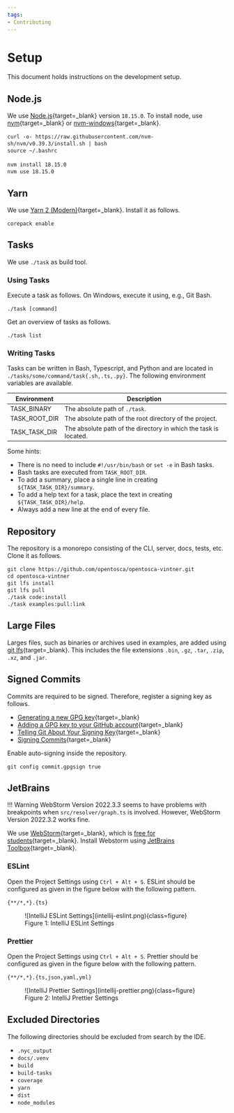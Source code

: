 ```yaml
---
tags:
- Contributing
---
```


# Setup

This document holds instructions on the development setup.

## Node.js

We use [Node.js](https://nodejs.org){target=_blank} version `18.15.0`.
To install node, use [nvm](https://github.com/nvm-sh/nvm){target=_blank} or [nvm-windows](https://github.com/coreybutler/nvm-windows){target=_blank}.

```shell linenums="1"
curl -o- https://raw.githubusercontent.com/nvm-sh/nvm/v0.39.3/install.sh | bash
source ~/.bashrc

nvm install 18.15.0
nvm use 18.15.0
```

## Yarn 

We use [Yarn 2 (Modern)](https://yarnpkg.com/){target=_blank}.
Install it as follows.

```shell linenums="1"
corepack enable
```

## Tasks

We use `./task` as build tool.

### Using Tasks

Execute a task as follows.
On Windows, execute it using, e.g., Git Bash.

```shell linenums="1"
./task [command]
```

Get an overview of tasks as follows.

```shell linenums="1"
./task list
```

### Writing Tasks

Tasks can be written in Bash, Typescript, and Python and are located in `./tasks/some/command/task{.sh,.ts,.py}`.
The following environment variables are available.

| Environment   | Description                                                      | 
|---------------|------------------------------------------------------------------| 
| TASK_BINARY   | The absolute path of `./task`.                                   | 
| TASK_ROOT_DIR | The absolute path of the root directory of the project.          | 
| TASK_TASK_DIR | The absolute path of the directory in which the task is located. |

Some hints:

- There is no need to include `#!/usr/bin/bash` or `set -e` in Bash tasks.
- Bash tasks are executed from `TASK_ROOT_DIR`.
- To add a summary, place a single line in creating `${TASK_TASK_DIR}/summary`.
- To add a help text for a task, place the text in creating `${TASK_TASK_DIR}/help`.
- Always add a new line at the end of every file.


## Repository

The repository is a monorepo consisting of the CLI, server, docs, tests, etc.
Clone it as follows.

```shell linenums="1"
git clone https://github.com/opentosca/opentosca-vintner.git
cd opentosca-vintner
git lfs install
git lfs pull
./task code:install
./task examples:pull:link
```

## Large Files

Larges files, such as binaries or archives used in examples, are added using [git lfs](https://git-lfs.com){target=_blank}.
This includes the file extensions `.bin`, `.gz`, `.tar`, `.zip`, `.xz`, and `.jar`.

## Signed Commits

Commits are required to be signed.
Therefore, register a signing key as follows.

- [Generating a new GPG key](https://docs.github.com/en/authentication/managing-commit-signature-verification/generating-a-new-gpg-key){target=_blank}
- [Adding a GPG key to your GitHub account](https://docs.github.com/en/authentication/managing-commit-signature-verification/adding-a-gpg-key-to-your-github-account){target=_blank}
- [Telling Git About Your Signing Key](https://docs.github.com/en/authentication/managing-commit-signature-verification/telling-git-about-your-signing-key){target=_blank}
- [Signing Commits](https://docs.github.com/en/authentication/managing-commit-signature-verification/signing-commits){target=_blank}

Enable auto-signing inside the repository.

```shell linenums="1"
git config commit.gpgsign true
```

## JetBrains

!!! Warning
    WebStorm Version 2022.3.3 seems to have problems with breakpoints when `src/resolver/graph.ts` is involved.
    However, WebStorm Version 2022.3.2 works fine.

We use [WebStorm](https://www.jetbrains.com/webstorm){target=_blank}, which is [free for students](https://www.jetbrains.com/community/education/#students){target=_blank}.
Install Webstorm using [JetBrains Toolbox](https://www.jetbrains.com/toolbox-app){target=_blank}.

### ESLint

Open the Project Settings using `Ctrl + Alt + S`.
ESLint should be configured as given in the figure below with the following pattern.

```text linenums="1"
{**/*,*}.{ts}
```

<figure markdown>
  ![IntelliJ ESLint Settings](intellij-eslint.png){class=figure}
  <figcaption>Figure 1: IntelliJ ESLint Settings</figcaption>
</figure>

### Prettier

Open the Project Settings using `Ctrl + Alt + S`.
Prettier should be configured as given in the figure below with the following pattern.

```text linenums="1"
{**/*,*}.{ts,json,yaml,yml}
```

<figure markdown>
  ![IntelliJ Prettier Settings](intellij-prettier.png){class=figure}
  <figcaption>Figure 2: IntelliJ Prettier Settings</figcaption>
</figure>


## Excluded Directories

The following directories should be excluded from search by the IDE.

- `.nyc_output`
- `docs/.venv`
- `build`
- `build-tasks`
- `coverage`
- `yarn`
- `dist`
- `node_modules`
